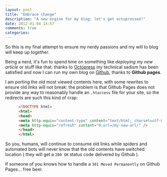 ```yaml
---
layout: post
title: "Embrace change"
description: "A new engine for my blog: let's get octopressed!"
date: 2012-01-04 14:57
comments: true
categories: 
---
```

So this is my final attempt to ensure my nerdy passions and my will to blog will
keep up together.
<!-- more -->

Being a nerd, it's fun to spend time on something like *deploying my new article*
or stuff like that: thanks to [Octopress](http://octopress.org/) my technical
sadism has been satisfied and now I can run my own blog on [Github](http://github.com),
thanks to **Github pages**.

I am porting the old most viewed contents here, with some rewrites to ensure old
links will not break: the problem is that Github Pages does not provide any way
to reasonably handle an `.htaccess` file for your site, so the redirects are such
this kind of crap:


``` html 
      <!DOCTYPE html>
      <html>
      <head>
      <meta http-equiv="content-type" content="text/html; charset=utf-8" />
      <meta http-equiv="refresh" content="0;url=/my-new-url/" />
      </head>
      </html>
```

So you, humans, will continue to consume old links while spiders and automated 
bots will never know that the old contents have switched location ( they will get
a `200 OK` status code delivered by Github ).

If someone of you knows how to handle a `301 Moved Permanently` on Github Pages... 
free beer.
